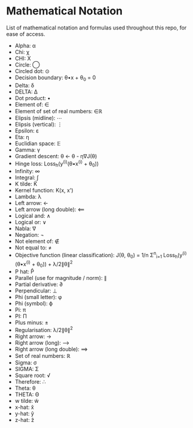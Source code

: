 # Mathematical Notation

List of mathematical notation and formulas used throughout this repo, for ease of access.

- Alpha: α
- Chi: χ
- CHI: Χ
- Circle: ◯
- Circled dot: ⊙
- Decision boundary: θ•x + θ<sub>0</sub> = 0
- Delta: δ
- DELTA: Δ
- Dot product: •
- Element of: ∈
- Element of set of real numbers: ∈ℝ
- Elipsis (midline): ⋯
- Elipsis (vertical): ⋮
- Epsilon: ε
- Eta: η
- Euclidian space: 𝔼
- Gamma: γ
- Gradient descent: θ ← θ - η∇J(θ)
- Hinge loss: Loss<sub>h</sub>(y<sup>(i)</sup>(θ•x<sup>(i)</sup> + θ<sub>0</sub>))
- Infinity: ∞
- Integral: ∫
- K tilde: K̃
- Kernel function: K(x, x')
- Lambda: λ
- Left arrow: ←
- Left arrow (long double): ⟸
- Logical and: ∧
- Logical or: ∨
- Nabla: ∇
- Negation: ¬
- Not element of: ∉
- Not equal to: ≠
- Objective function (linear classification): J(θ, θ<sub>0</sub>) = 1/n Σ<sup>n</sup><sub>i=1</sub> Loss<sub>h</sub>(y<sup>(i)</sup>(θ•x<sup>(i)</sup> + θ<sub>0</sub>)) + λ/2∥θ∥<sup>2</sup>
- P hat: P̂
- Parallel (use for magnitude / norm): ∥
- Partial derivative: ∂
- Perpendicular: ⊥
- Phi (small letter): φ
- Phi (symbol): ϕ
- Pi: π
- PI: Π
- Plus minus: ±
- Regularisation: λ/2∥θ∥<sup>2</sup>
- Right arrow: →
- Right arrow (long): ⟶
- Right arrow (long double): ⟹
- Set of real numbers: ℝ
- Sigma: σ
- SIGMA: Σ
- Square root: √
- Therefore: ∴
- Theta: θ
- THETA: Θ
- w tilde: w̃
- x-hat: x̂
- y-hat: ŷ
- z-hat: ẑ
